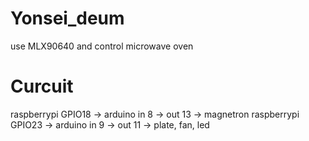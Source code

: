 # Yonsei_deum
use MLX90640 and control microwave oven 


# Curcuit
raspberrypi GPIO18 -> arduino in 8 -> out 13  -> magnetron
raspberrypi GPIO23 -> arduino in 9 -> out 11  -> plate, fan, led
